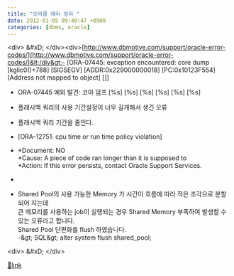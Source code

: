 ```yaml
---
title: "오라클 에러 정리 "
date: 2012-01-05 09:40:47 +0900
categories: [dbms, oracle]
---
```


&lt;div&gt;  &amp;#xD;
&lt;/div&gt;&lt;div&gt;[http://www.dbmotive.com/support/oracle-error-codes/](http://www.dbmotive.com/support/oracle-error-codes/)&lt;/div&gt;- [ORA-07445: exception encountered: core dump [kglic0()+788] [SIGSEGV] [ADDR:0x229000000018] [PC:0x10123F554] [Address not mapped to object] []]
- ORA-07445 예외 발견: 코아 덤프 [%s] [%s] [%s] [%s] [%s] [%s] 
- 플래시백 쿼리의 사용 기간설정이 너무 길게해서 생긴 오류
- 플래시백 쿼리 기간을 줄인다.

- [ORA-12751: cpu time or run time policy violation]
- *Document: NO  
*Cause: A piece of code ran longer than it is supposed to  
*Action: If this error persists, contact Oracle Support Services.
- 
- Shared Pool의 사용 가능한 Memory 가 시간이 흐름에 따라 작은 조각으로 분할되어 지는데   
큰 메모리를 사용하는 job이 실행되는 경우 Shared Memory 부족하여 발생할 수 있는 오류라고 합니다.  
Shared Pool 단편화를 flush 하였습니다.   
-&amp;gt; SQL&amp;gt; alter system flush shared_pool;


&lt;div&gt;  &amp;#xD;
&lt;/div&gt;


[🔗link](http://www.mins01.com/mh/tech/read/752)